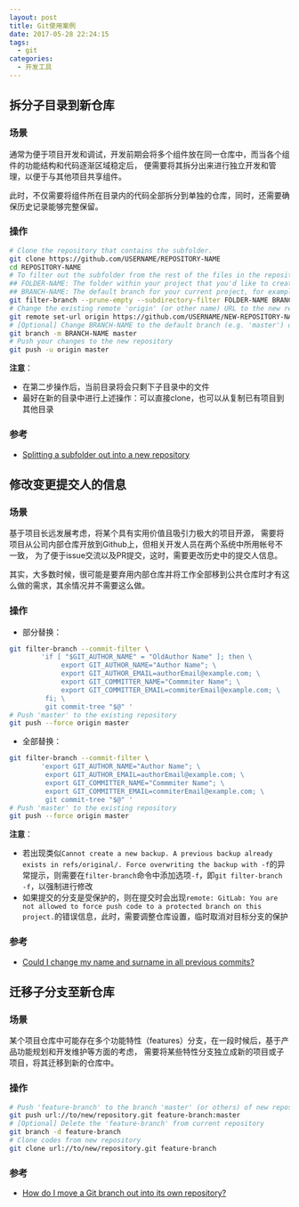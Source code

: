 ```yaml
---
layout: post
title: Git使用案例
date: 2017-05-28 22:24:15
tags:
  - git
categories:
  - 开发工具
---
```


## 拆分子目录到新仓库

### 场景

通常为便于项目开发和调试，开发前期会将多个组件放在同一仓库中，而当各个组件的功能结构和代码逐渐区域稳定后，
便需要将其拆分出来进行独立开发和管理，以便于与其他项目共享组件。

此时，不仅需要将组件所在目录内的代码全部拆分到单独的仓库，同时，还需要确保历史记录能够完整保留。

### 操作

```bash
# Clone the repository that contains the subfolder.
git clone https://github.com/USERNAME/REPOSITORY-NAME
cd REPOSITORY-NAME
# To filter out the subfolder from the rest of the files in the repository
## FOLDER-NAME: The folder within your project that you'd like to create a separate repository from.
## BRANCH-NAME: The default branch for your current project, for example, 'master' or 'gh-pages'
git filter-branch --prune-empty --subdirectory-filter FOLDER-NAME BRANCH-NAME
# Change the existing remote 'origin' (or other name) URL to the new repository URL
git remote set-url origin https://github.com/USERNAME/NEW-REPOSITORY-NAME.git
# [Optional] Change BRANCH-NAME to the default branch (e.g. 'master') of the new repository
git branch -m BRANCH-NAME master
# Push your changes to the new repository
git push -u origin master
```

**注意**：
- 在第二步操作后，当前目录将会只剩下子目录中的文件
- 最好在新的目录中进行上述操作：可以直接clone，也可以从复制已有项目到其他目录

### 参考

- [Splitting a subfolder out into a new repository](https://help.github.com/articles/splitting-a-subfolder-out-into-a-new-repository/)

## 修改变更提交人的信息

### 场景

基于项目长远发展考虑，将某个具有实用价值且吸引力极大的项目开源，
需要将项目从公司内部仓库开放到Github上，但相关开发人员在两个系统中所用帐号不一致，
为了便于issue交流以及PR提交，这时，需要更改历史中的提交人信息。

其实，大多数时候，很可能是要弃用内部仓库并将工作全部移到公共仓库时才有这么做的需求，其余情况并不需要这么做。

### 操作

- 部分替换：
```bash
git filter-branch --commit-filter \
        'if [ "$GIT_AUTHOR_NAME" = "OldAuthor Name" ]; then \
             export GIT_AUTHOR_NAME="Author Name"; \
             export GIT_AUTHOR_EMAIL=authorEmail@example.com; \
             export GIT_COMMITTER_NAME="Commmiter Name"; \
             export GIT_COMMITTER_EMAIL=commiterEmail@example.com; \
         fi; \
         git commit-tree "$@" '
# Push 'master' to the existing repository
git push --force origin master
```

- 全部替换：
```bash
git filter-branch --commit-filter \
        'export GIT_AUTHOR_NAME="Author Name"; \
         export GIT_AUTHOR_EMAIL=authorEmail@example.com; \
         export GIT_COMMITTER_NAME="Commmiter Name"; \
         export GIT_COMMITTER_EMAIL=commiterEmail@example.com; \
         git commit-tree "$@" '
# Push 'master' to the existing repository
git push --force origin master
```

**注意**：
- 若出现类似`Cannot create a new backup. A previous backup already exists in refs/original/. Force overwriting the backup with -f`的异常提示，则需要在`filter-branch`命令中添加选项`-f`，即`git filter-branch -f`，以强制进行修改
- 如果提交的分支是受保护的，则在提交时会出现`remote: GitLab: You are not allowed to force push code to a protected branch on this project.`的错误信息，此时，需要调整仓库设置，临时取消对目标分支的保护

### 参考

- [Could I change my name and surname in all previous commits?](https://stackoverflow.com/questions/4493936/could-i-change-my-name-and-surname-in-all-previous-commits)

## 迁移子分支至新仓库

### 场景

某个项目仓库中可能存在多个功能特性（features）分支，在一段时候后，基于产品功能规划和开发维护等方面的考虑，
需要将某些特性分支独立成新的项目或子项目，将其迁移到新的仓库中。

### 操作

```bash
# Push 'feature-branch' to the branch 'master' (or others) of new repository
git push url://to/new/repository.git feature-branch:master
# [Optional] Delete the 'feature-branch' from current repository
git branch -d feature-branch
# Clone codes from new repository
git clone url://to/new/repository.git feature-branch
```

### 参考

- [How do I move a Git branch out into its own repository?](https://stackoverflow.com/questions/2227062/how-do-i-move-a-git-branch-out-into-its-own-repository)
